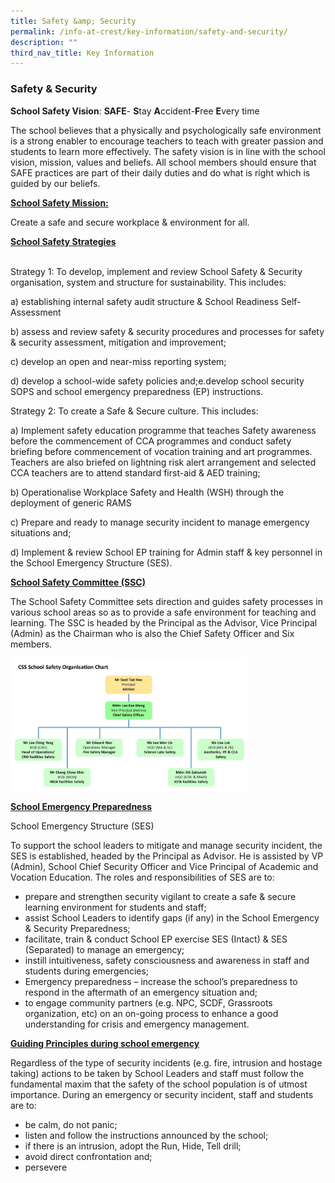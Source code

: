 ```yaml
---
title: Safety &amp; Security
permalink: /info-at-crest/key-information/safety-and-security/
description: ""
third_nav_title: Key Information
---
```

### Safety &amp; Security

**School Safety Vision**:&nbsp;**SAFE**\-&nbsp;**S**tay&nbsp;**A**ccident-**F**ree&nbsp;**E**very time  

The school believes that a physically and psychologically safe environment is a strong enabler to encourage teachers to teach with greater passion and students to learn more effectively. The safety vision is in line with the school vision, mission, values and beliefs. All school members should ensure that SAFE practices are part of their daily duties and do what is right which is guided by our beliefs.  

  
<p style="text-align: left;"><u><b>School Safety Mission:</b></u></p> 

Create a safe and secure workplace &amp; environment for all.  

  

<p style="text-align: left;"><u><b>School Safety Strategies</b></u></p> 
<br>
Strategy 1: To develop, implement and review School Safety &amp; Security organisation, system and structure for sustainability. This includes:  

  

a) establishing internal safety audit structure &amp; School Readiness Self-Assessment

b) assess and review safety &amp; security procedures and processes for safety &amp; security assessment, mitigation and improvement;

c) develop an open and near-miss reporting system;

d) develop a school-wide safety policies and;e.develop school security SOPS and school emergency preparedness (EP) instructions.

  

Strategy 2: To create a Safe &amp; Secure culture. This includes:

  

a) Implement safety education programme that teaches Safety awareness before the commencement of CCA programmes and conduct safety briefing before commencement of vocation training and art programmes. Teachers are also briefed on lightning risk alert arrangement and selected CCA teachers are to attend standard first-aid &amp; AED training;

b) Operationalise Workplace Safety and Health (WSH) through the deployment of generic RAMS

c) Prepare and ready to manage security incident to manage emergency situations and;

d) Implement &amp; review School EP training for Admin staff &amp; key personnel in the School Emergency Structure (SES).

  
<p style="text-align: left;"><u><b>School Safety Committee (SSC)</b></u></p>   
 

The School Safety Committee sets direction and guides safety processes in various school areas so as to provide a safe environment for teaching and learning. The SSC is headed by the Principal as the Advisor, Vice Principal (Admin) as the Chairman who is also the Chief Safety Officer and Six members.  

<img src="/images/sas1.jpg" style="width:75%">

<p style="text-align: left;"><u><b>School Emergency Preparedness</b></u></p>   

School Emergency Structure (SES)  

To support the school leaders to mitigate and manage security incident, the SES is established, headed by the Principal as Advisor. He is assisted by VP (Admin), School Chief Security Officer and Vice Principal of Academic and Vocation Education. The roles and responsibilities of SES are to:

  

*   prepare and strengthen security vigilant to create a safe &amp; secure learning environment for students and staff;
*   assist School Leaders to identify gaps (if any) in the School Emergency &amp; Security Preparedness;
*   facilitate, train &amp; conduct School EP exercise SES (Intact) &amp; SES (Separated) to manage an emergency;
*   instill intuitiveness, safety consciousness and awareness in staff and students during emergencies;
*   Emergency preparedness – increase the school’s preparedness to respond in the aftermath of an emergency situation and;
*   to engage community partners (e.g. NPC, SCDF, Grassroots organization, etc) on an on-going process to enhance a good understanding for crisis and emergency management.

  
<p style="text-align: left;"><u><b>Guiding Principles during school emergency</b></u></p> 


Regardless of the type of security incidents (e.g. fire, intrusion and hostage taking) actions to be taken by School Leaders and staff must follow the fundamental maxim that the safety of the school population is of utmost importance. During an emergency or security incident, staff and students are to:  

  

*   be calm, do not panic;
*   listen and follow the instructions announced by the school;
*   if there is an intrusion, adopt the Run, Hide, Tell drill;
*   avoid direct confrontation and;
*   persevere